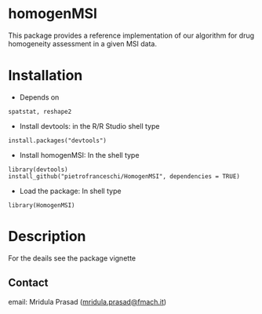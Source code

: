 # homogenMSI
This package provides a reference implementation of our algorithm for drug homogeneity assessment in a given MSI data. 

# Installation

* Depends on

```
spatstat, reshape2
```
* Install devtools: in the R/R Studio shell type
```{r}
install.packages("devtools")
```

* Install homogenMSI: In the shell type
```{r}
library(devtools)
install_github("pietrofranceschi/HomogenMSI", dependencies = TRUE) 
```

* Load the package: In shell type
```{r}
library(HomogenMSI)
```

# Description
For the deails see the package vignette




## Contact

email: Mridula Prasad (<mridula.prasad@fmach.it>)
